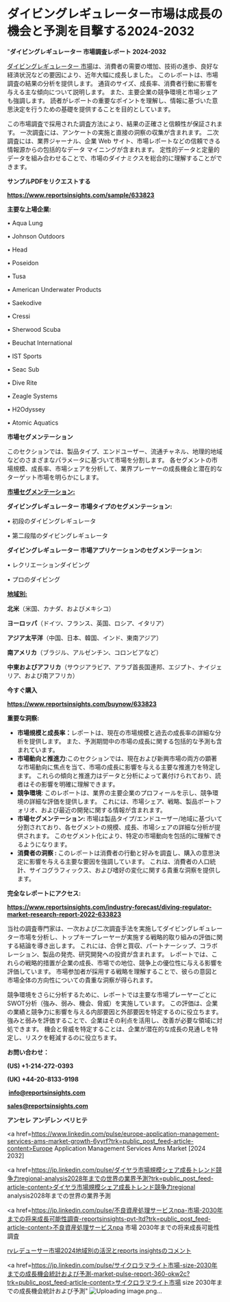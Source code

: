 # ダイビングレギュレーター市場は成長の機会と予測を目撃する2024-2032

"<strong>ダイビングレギュレーター 市場調査レポート 2024-2032</strong>

<a href=https://www.reportsinsights.com/sample/633823>ダイビングレギュレーター 市場</a>は、消費者の需要の増加、技術の進歩、良好な経済状況などの要因により、近年大幅に成長しました。 このレポートは、市場調査の結果の分析を提供します。 通貨のサイズ、成長率、消費者行動に影響を与える主な傾向について説明します。 また、主要企業の競争環境と市場シェアも強調します。 読者がレポートの重要なポイントを理解し、情報に基づいた意思決定を行うための基礎を提供することを目的としています。

この市場調査で採用された調査方法により、結果の正確さと信頼性が保証されます。 一次調査には、アンケートの実施と直接の洞察の収集が含まれます。 二次調査には、業界ジャーナル、企業 Web サイト、市場レポートなどの信頼できる情報源からの包括的なデータ マイニングが含まれます。 定性的データと定量的データを組み合わせることで、市場のダイナミクスを総合的に理解することができます。

<strong><b>サンプルPDFをリクエストする</b></strong>

<a href=https://www.reportsinsights.com/sample/633823><strong><u>https://www.reportsinsights.com/sample/633823</u></strong></a>

<strong>主要な上場企業:</strong>

• Aqua Lung

• Johnson Outdoors

• Head

• Poseidon

• Tusa

• American Underwater Products

• Saekodive

• Cressi

• Sherwood Scuba

• Beuchat International

• IST Sports

• Seac Sub

• Dive Rite

• Zeagle Systems

• H2Odyssey

• Atomic Aquatics

<strong>市場セグメンテーション</strong>

このセクションでは、製品タイプ、エンドユーザー、流通チャネル、地理的地域などのさまざまなパラメータに基づいて市場を分割します。 各セグメントの市場規模、成長率、市場シェアを分析して、業界プレーヤーの成長機会と潜在的なターゲット市場を明らかにします。

<strong><u>市場セグメンテーション</u></strong><strong><u>:</u></strong>

<strong>ダイビングレギュレーター 市場タイプのセグメンテーション:</strong>

• 初段のダイビングレギュレータ

• 第二段階のダイビングレギュレータ

<strong>ダイビングレギュレーター 市場アプリケーションのセグメンテーション:</strong>

• レクリエーションダイビング

• プロのダイビング

<strong><u>地域別</u></strong><strong><u>:</u></strong>

<strong>北米</strong>（米国、カナダ、およびメキシコ）

<strong>ヨーロッパ</strong>（ドイツ、フランス、英国、ロシア、イタリア）

<strong>アジア太平洋</strong>（中国、日本、韓国、インド、東南アジア）

<strong>南アメリカ</strong>（ブラジル、アルゼンチン、コロンビアなど）

<strong>中東およびアフリカ</strong>（サウジアラビア、アラブ首長国連邦、エジプト、ナイジェリア、および南アフリカ）

<strong>今すぐ購入</strong>

<a href=https://www.reportsinsights.com/buynow/633823><strong><u>https://www.reportsinsights.com/buynow/633823</u></strong></a>

<strong>重要な洞察:</strong>
<ul>
  <li><strong>市場規模と成長率：</strong>レポートは、現在の市場規模と過去の成長率の詳細な分析を提供します。 また、予測期間中の市場の成長に関する包括的な予測も含まれています。</li>
  <li><strong>市場動向と推進力:</strong>このセクションでは、現在および新興市場の両方の顕著な市場動向に焦点を当て、市場の成長に影響を与える主要な推進力を特定します。 これらの傾向と推進力はデータと分析によって裏付けられており、読者はその影響を明確に理解できます。</li>
  <li><strong>競争環境</strong>: このレポートは、業界の主要企業のプロフィールを示し、競争環境の詳細な評価を提供します。 これには、市場シェア、戦略、製品ポートフォリオ、および最近の開発に関する情報が含まれます。</li>
  <li><strong>市場セグメンテーション: </strong>市場は製品タイプ/エンドユーザー/地域に基づいて分割されており、各セグメントの規模、成長、市場シェアの詳細な分析が提供されます。 このセグメント化により、特定の市場動向を包括的に理解できるようになります。</li>
  <li><strong>消費者の洞察 : </strong>このレポートは消費者の行動と好みを調査し、購入の意思決定に影響を与える主要な要因を強調しています。 これは、消費者の人口統計、サイコグラフィックス、および嗜好の変化に関する貴重な洞察を提供します。</li>
</ul>
<strong>完全なレポートにアクセス:</strong>

<a href=https://www.reportsinsights.com/industry-forecast/diving-regulator-market-research-report-2022-633823><strong><u><b>https://www.reportsinsights.com/industry-forecast/diving-regulator-market-research-report-2022-633823</b></u></strong></a>

当社の調査専門家は、一次および二次調査手法を実施してダイビングレギュレーター市場を分析し、トップキープレーヤーが実施する戦略的取り組みの評価に関する結論を導き出します。 これには、合併と買収、パートナーシップ、コラボレーション、製品の発売、研究開発への投資が含まれます。 レポートでは、これらの戦略的措置が企業の成長、市場での地位、競争上の優位性に与える影響を評価しています。 市場参加者が採用する戦略を理解することで、彼らの意図と市場全体の方向性についての貴重な洞察が得られます。

競争環境をさらに分析するために、レポートでは主要な市場プレーヤーごとにSWOT分析（強み、弱み、機会、脅威）を実施しています。 この評価は、企業の業績と競争力に影響を与える内部要因と外部要因を特定するのに役立ちます。 強みと弱みを評価することで、企業はその利点を活用し、改善が必要な領域に対処できます。 機会と脅威を特定することは、企業が潜在的な成長の見通しを特定し、リスクを軽減するのに役立ちます。

<strong>お問い合わせ：</strong>

<strong>(US) +1-214-272-0393</strong>

<strong>(UK) +44-20-8133-9198</strong>

<strong> </strong><a href=info@reportsinsights.com><strong><u>info@reportsinsights.com</u></strong></a>

<a href=sales@reportsinsights.com><strong><u>sales@reportsinsights.com</u></strong></a>

<strong>アンセレ アンデレン ベリヒテ</strong>

<a href=https://www.linkedin.com/pulse/europe-application-management-services-ams-market-growth-6yyrf?trk=public_post_feed-article-content>Europe Application Management Services Ams Market [2024 2032]</a>

<a href=https://jp.linkedin.com/pulse/ダイヤラ市場規模シェア成長トレンド競争力regional-analysis2028年までの世界の業界予測?trk=public_post_feed-article-content>ダイヤラ市場規模シェア成長トレンド競争力regional analysis2028年までの世界の業界予測</a>

<a href=https://jp.linkedin.com/pulse/不良資産処理サービスnpa-市場-2030年までの将来成長可能性調査-reportsinsights-pvt-ltd?trk=public_post_feed-article-content>不良資産処理サービスnpa 市場 2030年までの将来成長可能性調査</a>

<a href=https://www.linkedin.com/pulse/rvレデューサー市場2024地域別の活況とreports-insightsのコメント-reportsinsights-pvt-ltd-a3jqf/>rvレデューサー市場2024地域別の活況とreports insightsのコメント</a>

<a href=https://jp.linkedin.com/pulse/サイクロラマライト市場-size-2030年までの成長機会統計および予測-market-pulse-report-360-okw2c?trk=public_post_feed-article-content>サイクロラマライト市場 size 2030年までの成長機会統計および予測</a>"
![Uploading image.png…]()
